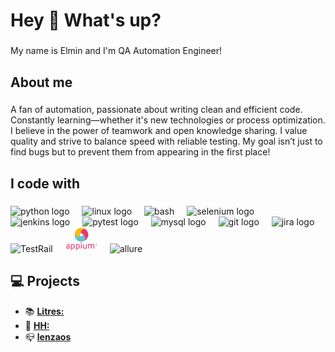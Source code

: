 <h1 align="left">Hey 👋 What's up?</h1>

###

<p align="left">My name is Elmin and I'm QA Automation Engineer!</p>

###

<h2 align="left">About me</h2>

###

<p align="left">A fan of automation, passionate about writing clean and efficient code. Constantly learning—whether it's new technologies or process optimization. I believe in the power of teamwork and open knowledge sharing. I value quality and strive to balance speed with reliable testing. My goal isn’t just to find bugs but to prevent them from appearing in the first place!</p>

###

<h2 align="left">I code with</h2>

###

<div align="left">
  <img src="https://cdn.jsdelivr.net/gh/devicons/devicon/icons/python/python-original.svg" height="40" alt="python logo"  />
  <img width="12" />
  <img src="https://cdn.jsdelivr.net/gh/devicons/devicon/icons/linux/linux-original.svg" height="40" alt="linux logo"  />
  <img width="12" />
  <img src="https://github.com/user-attachments/assets/501ad51e-372f-49ba-90e1-cba18a81684e" height="40" alt="bash"  />
  <img width="12" />
  <img src="https://cdn.jsdelivr.net/gh/devicons/devicon/icons/selenium/selenium-original.svg" height="40" alt="selenium logo"  />
  <img width="12" />
  <img src="https://cdn.jsdelivr.net/gh/devicons/devicon/icons/jenkins/jenkins-line.svg" height="40" alt="jenkins logo"  />
  <img width="12" />
  <img src="https://cdn.jsdelivr.net/gh/devicons/devicon/icons/pytest/pytest-original.svg" height="40" alt="pytest logo"  />
  <img width="12" />
  <img src="https://cdn.jsdelivr.net/gh/devicons/devicon/icons/mysql/mysql-original.svg" height="40" alt="mysql logo"  />
  <img width="12" />
  <img src="https://cdn.jsdelivr.net/gh/devicons/devicon/icons/git/git-original.svg" height="40" alt="git logo"  />
  <img width="12" />
  <img src="https://cdn.jsdelivr.net/gh/devicons/devicon/icons/jira/jira-original.svg" height="40" alt="jira logo"  />
  <img width="12" />
  <img src="https://github.com/user-attachments/assets/12bb3188-d6ba-4eb3-a020-a97b6f0c71dd" height="40" alt="TestRail"  />
  <img width="12" />
  <img src="https://github.com/imnqlw/hh_python_project/blob/master/img/appium1.png?raw=true" height="40" alt="appium"  />
  <img width="12" />
  <img src="https://github.com/imnqlw/hh_python_project/blob/master/img/img_22.png?raw=true" height="40" alt="allure"  />
  <img width="12" />
  

  

  
 
  
  



  

</div>


 ## 💻 Projects

- 📚 [**Litres:**](https://github.com/imnqlw/litres-test)
- 💼 [**HH:**](https://github.com/imnqlw/hh_python_project)
- 📪 [**lenzaos**](https://github.com/imnqlw/lenzaos)






